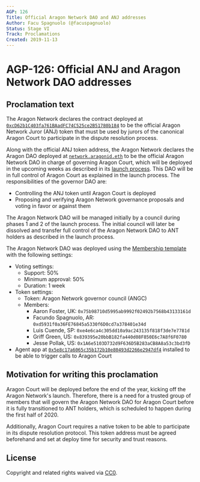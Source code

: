 ```yaml
---
AGP: 126
Title: Official Aragon Network DAO and ANJ addresses
Author: Facu Spagnuolo (@facuspagnuolo)
Status: Stage VI
Track: Proclamations
Created: 2019-11-13
---
```


# AGP-126: Official ANJ and Aragon Network DAO addresses

## Proclamation text

The Aragon Network declares the contract deployed at [`0xcD62b1C403fa761BAadFC74C525ce2B51780b184`](https://etherscan.io/address/0xcD62b1C403fa761BAadFC74C525ce2B51780b184) to be the official Aragon Network Juror (ANJ) token that must be used by jurors of the canonical Aragon Court to participate in the dispute resolution process.

Along with the official ANJ token address, the Aragon Network declares the Aragon DAO deployed at [`network.aragonid.eth`](https://mainnet.aragon.org/#/network) to be the official Aragon Network DAO in charge of governing Aragon Court, which will be deployed in the upcoming weeks as described in its [launch process](https://forum.aragon.org/t/aragon-network-launch-phases-and-target-dates/1263). This DAO will be in full control of Aragon Court as explained in the launch process. The responsibilities of the governor DAO are:

- Controlling the ANJ token until Aragon Court is deployed
- Proposing and verifying Aragon Network governance proposals and voting in favor or against them

The Aragon Network DAO will be managed initially by a council during phases 1 and 2 of the launch process. The initial council will later be dissolved and transfer full control of the Aragon Network DAO to ANT holders as described in the launch process.

The Aragon Network DAO was deployed using the [Membership template](https://github.com/aragon/dao-templates/tree/templates-company-v1.0.0/templates/membership) with the following settings:

- Voting settings:
    - Support: 50%
    - Minimum approval: 50%
    - Duration: 1 week
- Token settings:
    - Token: Aragon Network governor council (ANGC)
    - Members: 
        - Aaron Foster, UK: `0x75b98710d5995ab9992f02492b7568b43133161d`
        - Facundo Spagnuolo, AR: `0xd5931f0a36FE76845a5330f6D0cd7a378401e34d`
        - Luis Cuende, SP: `0xe4e6ca4c305dd10a9ac243135f818f3de7e7781d`
        - Griff Green, US: `0x839395e20bbB182fa440d08F850E6c7A8f6F0780`
        - Jesse Pollak, US: `0x1A6e5103D732d9F636D5B283aCB8A8a53c3bd3fD`
- Agent app at [`0x5e8c17a6065c35b172b10e80493d2266e2947df4`](https://mainnet.aragon.org/#/network/0x5e8c17a6065c35b172b10e80493d2266e2947df4) installed to be able to trigger calls to Aragon Court

## Motivation for writing this proclamation

Aragon Court will be deployed before the end of the year, kicking off the Aragon Network's launch. Therefore, there is a need for a trusted group of members that will govern the Aragon Network DAO for Aragon Court before it is fully transitioned to ANT holders, which is scheduled to happen during the first half of 2020.

Additionally, Aragon Court requires a native token to be able to participate in its dispute resolution protocol. This token address must be agreed beforehand and set at deploy time for security and trust reasons.

## License

Copyright and related rights waived via [CC0](https://creativecommons.org/publicdomain/zero/1.0/).

